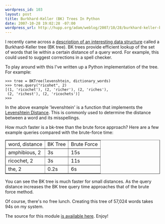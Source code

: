 ```yaml
--- 
wordpress_id: 103
layout: post
title: Burkhard-Keller (BK) Trees In Python
date: 2007-10-28 19:02:28 -07:00
wordpress_url: http://hupp.org/adam/weblog/2007/10/28/burkhard-keller-bk-trees-in-python/
---
```

I recently came across a [description of an interesting data structure](http://blog.notdot.net/archives/30-Damn-Cool-Algorithms,-Part-1-BK-Trees.html) called a Burkhard-Keller tree (BK tree).   BK trees provide efficient lookup of the set of words that lie within a certain distance of a query word.   For example, this could used to suggest corrections in a spell checker.

To play around with this I've written up a Python implementation of the tree.  For example:

    >>> tree = BKTree(levenshtein, dictionary_words)
    >>> tree.query("ricohet", 2)
    [(1, 'ricochet'), (2, 'richer'), (2, 'riches'), 
     (2, 'richest'), (2, 'ricochets')]
    >>>

In the above example 'levenshtein' is a function that implements the [Levenshtein Distance](http://en.wikipedia.org/wiki/Levenshtein_Distance).  This is commonly used to determine the distance between a word and its misspellings.

How much faster is a bk-tree than the brute force approach?  Here are a few example queries compared with the brute-force time:

<table border="1">
<tr><td>word, distance</td><td>BK Tree</td><td>Brute Force</td></tr>
<tr><td>amphibious, 2</td><td>3s</td><td>15s</td></tr>
<tr><td>ricochet, 2</td><td>3s</td><td>11s</td></tr>
<tr><td>the, 2</td><td>0.2s</td><td>6s</td></tr>
</table>

You can see the BK tree is much faster for small distances.  As the query distance increases the BK tree query time approaches that of the brute force method.

Of course, there's no free lunch.  Creating this tree of 57,024 words takes 94s on my system.

The source for this module [is available here](https://github.com/ahupp/bktree/blob/master/bktree.py).  Enjoy!
